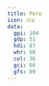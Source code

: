 ```yaml
---
title: Peru
icon: 🇵🇪
data:
  gpi: 104
  gdp: 51
  hdi: 87
  whr: 68
  col: 36
  gci: 66
  gfs: 89
---
```

